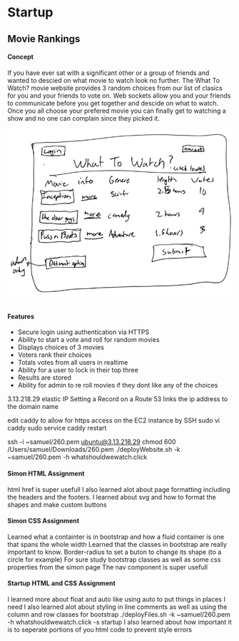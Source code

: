 # Startup
## Movie Rankings
#### Concept
If you have ever sat with a significant other or a group of friends and wanted to descied on what movie to watch look no further. The What To Watch? movie website provides 3 random choices from our list of clasics for you and your friends to vote on. Web sockets allow you and your friends to communicate before you get together and descide on what to watch. Once you all choose your prefered movie you can finally get to watching a show and no one can complain since they picked it.

![Mock](260-startup.jpg)
#### Features
- Secure login using authentication via HTTPS 
- Ability to start a vote and roll for random movies
- Displays choices of 3 movies
- Voters rank their choices
- Totals votes from all users in realtime
- Ability for a user to lock in their top three
- Results are stored
- Ability for admin to re roll movies if they dont like any of the choices



3.13.218.29 elastic IP
Setting a Record on a Route 53 links the ip address to the domain name

edit caddy to allow for https access on the EC2 instance by SSH
sudo vi caddy 
sudo service caddy restart

ssh -i ~samuel/260.pem ubuntu@3.13.218.29
chmod  600 /Users/samuel/Downloads/260.pem
./deployWebsite.sh -k ~samuel/260.pem -h whatshouldwewatch.click

#### Simon HTML Assignment
html href is super usefull 
I also learned alot about page formatting including the headers and the footers.
I learned about svg and how to format the shapes and make custom buttons

#### Simon CSS Assignment
Learned what a containter is in bootstrap and how a fluid container is one that spans the whole width
Learned that the classes in bootstrap are really important to know.
Border-radius to set a buton to change its shape (to a circle for example)
For sure study bootstrap classes as well as some css properties from the simon page
The nav component is super usefull

#### Startup HTML and CSS Assignment
I learned more about float and auto like using auto to put things in places I need
I also learned alot about styling in line comments as well as using the column and row classes for bootstrap
./deployFiles.sh -k ~samuel/260.pem -h whatshouldwewatch.click -s startup
I also learned about how important it is to seperate portions of you html code to prevent style errors
